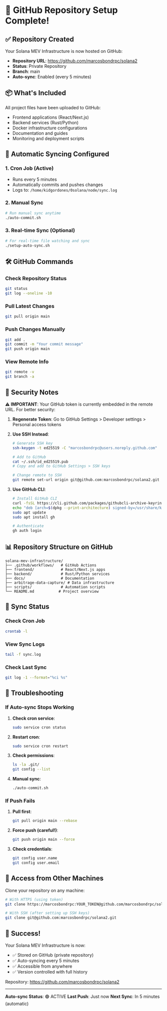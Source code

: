 # 🚀 GitHub Repository Setup Complete!

## ✅ Repository Created

Your Solana MEV Infrastructure is now hosted on GitHub:

- **Repository URL**: https://github.com/marcosbondrpc/solana2
- **Status**: Private Repository
- **Branch**: main
- **Auto-sync**: Enabled (every 5 minutes)

## 📦 What's Included

All project files have been uploaded to GitHub:
- Frontend applications (React/Next.js)
- Backend services (Rust/Python)
- Docker infrastructure configurations
- Documentation and guides
- Monitoring and deployment scripts

## 🔄 Automatic Syncing Configured

### 1. **Cron Job (Active)**
- Runs every 5 minutes
- Automatically commits and pushes changes
- Logs to: `/home/kidgordones/0solana/node/sync.log`

### 2. **Manual Sync**
```bash
# Run manual sync anytime
./auto-commit.sh
```

### 3. **Real-time Sync (Optional)**
```bash
# For real-time file watching and sync
./setup-auto-sync.sh
```

## 🛠️ GitHub Commands

### Check Repository Status
```bash
git status
git log --oneline -10
```

### Pull Latest Changes
```bash
git pull origin main
```

### Push Changes Manually
```bash
git add .
git commit -m "Your commit message"
git push origin main
```

### View Remote Info
```bash
git remote -v
git branch -a
```

## 🔐 Security Notes

⚠️ **IMPORTANT**: Your GitHub token is currently embedded in the remote URL. For better security:

1. **Regenerate Token**: Go to GitHub Settings > Developer settings > Personal access tokens
2. **Use SSH Instead**:
   ```bash
   # Generate SSH key
   ssh-keygen -t ed25519 -C "marcosbondrpc@users.noreply.github.com"
   
   # Add to GitHub
   cat ~/.ssh/id_ed25519.pub
   # Copy and add to GitHub Settings > SSH keys
   
   # Change remote to SSH
   git remote set-url origin git@github.com:marcosbondrpc/solana2.git
   ```

3. **Use GitHub CLI**:
   ```bash
   # Install GitHub CLI
   curl -fsSL https://cli.github.com/packages/githubcli-archive-keyring.gpg | sudo gpg --dearmor -o /usr/share/keyrings/githubcli-archive-keyring.gpg
   echo "deb [arch=$(dpkg --print-architecture) signed-by=/usr/share/keyrings/githubcli-archive-keyring.gpg] https://cli.github.com/packages stable main" | sudo tee /etc/apt/sources.list.d/github-cli.list > /dev/null
   sudo apt update
   sudo apt install gh
   
   # Authenticate
   gh auth login
   ```

## 📊 Repository Structure on GitHub

```
solana-mev-infrastructure/
├── .github/workflows/   # GitHub Actions
├── frontend/            # React/Next.js apps
├── backend/             # Rust/Python services
├── docs/                # Documentation
├── arbitrage-data-capture/ # Data infrastructure
├── scripts/             # Automation scripts
└── README.md           # Project overview
```

## 🔄 Sync Status

### Check Cron Job
```bash
crontab -l
```

### View Sync Logs
```bash
tail -f sync.log
```

### Check Last Sync
```bash
git log -1 --format="%ci %s"
```

## 🚨 Troubleshooting

### If Auto-sync Stops Working

1. **Check cron service**:
   ```bash
   sudo service cron status
   ```

2. **Restart cron**:
   ```bash
   sudo service cron restart
   ```

3. **Check permissions**:
   ```bash
   ls -la .git/
   git config --list
   ```

4. **Manual sync**:
   ```bash
   ./auto-commit.sh
   ```

### If Push Fails

1. **Pull first**:
   ```bash
   git pull origin main --rebase
   ```

2. **Force push (careful!)**:
   ```bash
   git push origin main --force
   ```

3. **Check credentials**:
   ```bash
   git config user.name
   git config user.email
   ```

## 📱 Access from Other Machines

Clone your repository on any machine:

```bash
# With HTTPS (using token)
git clone https://marcosbondrpc:YOUR_TOKEN@github.com/marcosbondrpc/solana2.git

# With SSH (after setting up SSH keys)
git clone git@github.com:marcosbondrpc/solana2.git
```

## 🎉 Success!

Your Solana MEV Infrastructure is now:
- ✅ Stored on GitHub (private repository)
- ✅ Auto-syncing every 5 minutes
- ✅ Accessible from anywhere
- ✅ Version controlled with full history

Repository: https://github.com/marcosbondrpc/solana2

---

**Auto-sync Status**: 🟢 ACTIVE
**Last Push**: Just now
**Next Sync**: In 5 minutes (automatic)